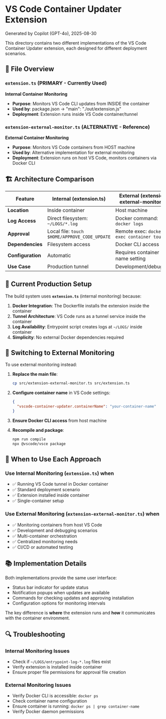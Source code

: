 # VS Code Container Updater Extension

Generated by Copilot (GPT-4o), 2025-08-30

This directory contains two different implementations of the VS Code Container Updater extension, each designed for different deployment scenarios.

## 📁 File Overview

### `extension.ts` (PRIMARY - Currently Used)

**Internal Container Monitoring**

- **Purpose**: Monitors VS Code CLI updates from INSIDE the container
- **Used by**: package.json → "main": "./out/extension.js"
- **Deployment**: Extension runs inside VS Code container/tunnel

### `extension-external-monitor.ts` (ALTERNATIVE - Reference)

**External Container Monitoring**

- **Purpose**: Monitors VS Code containers from HOST machine
- **Used by**: Alternative implementation for external monitoring
- **Deployment**: Extension runs on host VS Code, monitors containers via Docker CLI

## 🏗️ Architecture Comparison

| Feature | Internal (extension.ts) | External (extension-external-monitor.ts) |
|---------|------------------------|-------------------------------------------|
| **Location** | Inside container | Host machine |
| **Log Access** | Direct filesystem: `~/LOGS/*.log` | Docker command: `docker logs` |
| **Approval** | Local file: `touch $HOME/APPROVE_CODE_UPDATE` | Remote exec: `docker exec container touch` |
| **Dependencies** | Filesystem access | Docker CLI access |
| **Configuration** | Automatic | Requires container name setting |
| **Use Case** | Production tunnel | Development/debugging |

## 🚀 Current Production Setup

The build system uses **`extension.ts`** (internal monitoring) because:

1. **Docker Integration**: The Dockerfile installs the extension inside the container
2. **Tunnel Architecture**: VS Code runs as a tunnel service inside the container  
3. **Log Availability**: Entrypoint script creates logs at `~/LOGS/` inside container
4. **Simplicity**: No external Docker dependencies required

## 🔧 Switching to External Monitoring

To use external monitoring instead:

1. **Replace the main file**:

   ```bash
   cp src/extension-external-monitor.ts src/extension.ts
   ```

2. **Configure container name** in VS Code settings:

   ```json
   {
     "vscode-container-updater.containerName": "your-container-name"
   }
   ```

3. **Ensure Docker CLI access** from host machine

4. **Recompile and package**:

   ```bash
   npm run compile
   npx @vscode/vsce package
   ```

## 🎯 When to Use Each Approach

### Use Internal Monitoring (`extension.ts`) when

- ✅ Running VS Code tunnel in Docker container
- ✅ Standard deployment scenario
- ✅ Extension installed inside container
- ✅ Single-container setup

### Use External Monitoring (`extension-external-monitor.ts`) when

- ✅ Monitoring containers from host VS Code
- ✅ Development and debugging scenarios
- ✅ Multi-container orchestration
- ✅ Centralized monitoring needs
- ✅ CI/CD or automated testing

## 📚 Implementation Details

Both implementations provide the same user interface:

- Status bar indicator for update status
- Notification popups when updates are available
- Commands for checking updates and approving installation
- Configuration options for monitoring intervals

The key difference is **where** the extension runs and **how** it communicates with the container environment.

## 🔍 Troubleshooting

### Internal Monitoring Issues

- Check if `~/LOGS/entrypoint-log-*.log` files exist
- Verify extension is installed inside container
- Ensure proper file permissions for approval file creation

### External Monitoring Issues

- Verify Docker CLI is accessible: `docker ps`
- Check container name configuration
- Ensure container is running: `docker ps | grep container-name`
- Verify Docker daemon permissions
